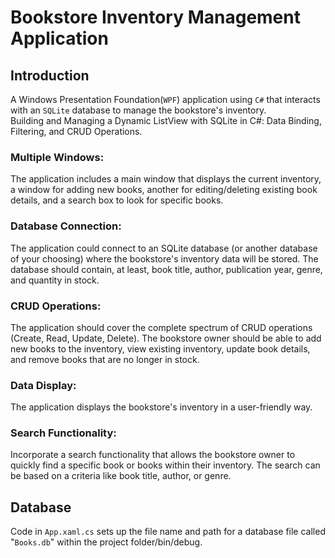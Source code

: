 # Bookstore Inventory Management Application
## Introduction
 A Windows Presentation Foundation(`WPF`) application using `C#` that interacts with an `SQLite` database to manage the bookstore's inventory.  
 Building and Managing a Dynamic ListView with SQLite in C#: Data Binding, Filtering, and CRUD Operations.  
### Multiple Windows:  
The application includes a main window that displays the current inventory, a window for adding new books, another for editing/deleting existing book details, and a search box to look for specific books.  
### Database Connection:  
The application could connect to an SQLite database (or another database of your choosing) where the bookstore's inventory data will be stored. The database should contain, at least, book title, author, publication year, genre, and quantity in stock.  
### CRUD Operations:  
The application should cover the complete spectrum of CRUD operations (Create, Read, Update, Delete). The bookstore owner should be able to add new books to the inventory, view existing inventory, update book details, and remove books that are no longer in stock.
### Data Display:  
The application displays the bookstore's inventory in a user-friendly way.
### Search Functionality:  
Incorporate a search functionality that allows the bookstore owner to quickly find a specific book or books within their inventory. The search can be based on a criteria like book title, author, or genre.  
## Database
Code in `App.xaml.cs` sets up the file name and path for a database file called "`Books.db`" within the project folder/bin/debug.
